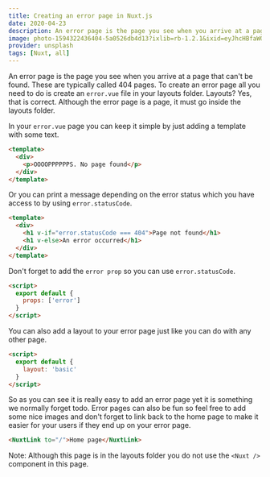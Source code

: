 ```yaml
---
title: Creating an error page in Nuxt.js
date: 2020-04-23
description: An error page is the page you see when you arrive at a page that can't be found. These are typically called 404 pages. To create an error page all you need to do is create an `error.vue` file in your layouts folder. Layouts?
image: photo-1594322436404-5a0526db4d13?ixlib=rb-1.2.1&ixid=eyJhcHBfaWQiOjEyMDd9&auto=format&fit=crop&w=800&q=60
provider: unsplash
tags: [Nuxt, all]
---
```


An error page is the page you see when you arrive at a page that can't be found. These are typically called 404 pages. To create an error page all you need to do is create an `error.vue` file in your layouts folder. Layouts? Yes, that is correct. Although the error page is a page, it must go inside the layouts folder.

In your `error.vue` page you can keep it simple by just adding a template with some text.

```html
<template>
  <div>
    <p>OOOOPPPPPPS. No page found</p>
  </div>
</template>
```

Or you can print a message depending on the error status which you have access to by using `error.statusCode`.

```html
<template>
  <div>
    <h1 v-if="error.statusCode === 404">Page not found</h1>
    <h1 v-else>An error occurred</h1>
  </div>
</template>
```

Don't forget to add the `error prop` so you can use `error.statusCode`.

```html
<script>
  export default {
    props: ['error']
  }
</script>
```

You can also add a layout to your error page just like you can do with any other page.

```html
<script>
  export default {
    layout: 'basic'
  }
</script>
```

So as you can see it is really easy to add an error page yet it is something we normally forget todo. Error pages can also be fun so feel free to add some nice images and don't forget to link back to the home page to make it easier for your users if they end up on your error page.

```html
<NuxtLink to="/">Home page</NuxtLink>
```

Note: Although this page is in the layouts folder you do not use the `<Nuxt />` component in this page.
